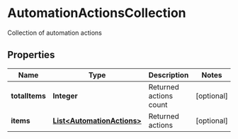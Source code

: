 

# AutomationActionsCollection

Collection of automation actions

## Properties

| Name | Type | Description | Notes |
|------------ | ------------- | ------------- | -------------|
|**totalItems** | **Integer** | Returned actions count |  [optional] |
|**items** | [**List&lt;AutomationActions&gt;**](AutomationActions.md) | Returned actions |  [optional] |



